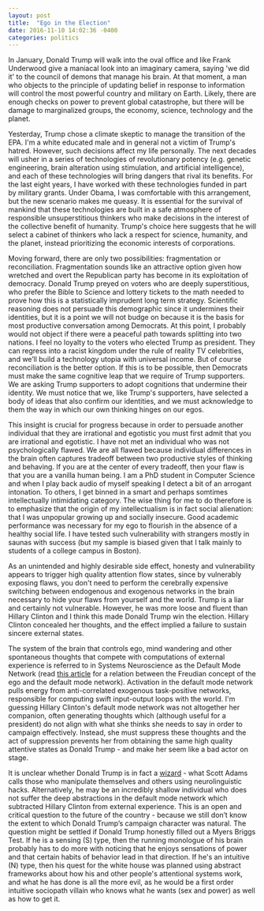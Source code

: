 ```yaml
---
layout: post
title:  "Ego in the Election"
date: 2016-11-10 14:02:36 -0400
categories: politics
---
```


In January, Donald Trump will walk into the oval office and like Frank Underwood give a maniacal look into an imaginary camera, saying 'we did it' to the council of demons that manage his brain. At that moment, a man who objects to the principle of updating belief in response to information will control the most powerful country and military on Earth. Likely, there are enough checks on power to prevent global catastrophe, but there will be damage to marginalized groups, the economy, science, technology and the planet.

Yesterday, Trump chose a climate skeptic to manage the transition of the EPA. I'm a white educated male and in general not a victim of Trump's hatred. However, such decisions affect my life personally. The next decades will usher in a series of technologies of revolutionary potency (e.g. genetic engineering, brain alteration using stimulation, and artificial intelligence), and each of these technologies will bring dangers that rival its benefits. For the last eight years, I have worked with these technologies funded in part by military grants. Under Obama, I was comfortable with this arrangement, but the new scenario makes me queasy. It is essential for the survival of mankind that these technologies are built in a safe atmosphere of responsible unsuperstitious thinkers who make decisions in the interest of the collective benefit of humanity. Trump's choice here suggests that he will select a cabinet of thinkers who lack a respect for science, humanity, and the planet, instead prioritizing the economic interests of corporations.

Moving forward, there are only two possibilities: fragmentation or reconciliation. Fragmentation sounds like an attractive option given how wretched and overt the Republican party has become in its exploitation of democracy. Donald Trump preyed on voters who are deeply superstitious, who prefer the Bible to Science and lottery tickets to the math needed to prove how this is a statistically imprudent long term strategy. Scientific reasoning does not persuade this demographic since it undermines their identities, but it is a point we will not budge on because it is the basis for most productive conversation among Democrats. At this point, I probably would not object if there were a peaceful path towards splitting into two nations. I feel no loyalty to the voters who elected Trump as president. They can regress into a racist kingdom under the rule of reality TV celebrities, and we’ll build a technology utopia with universal income. But of course reconciliation is the better option. If this is to be possible, then Democrats must make the same cognitive leap that we require of Trump supporters. We are asking Trump supporters to adopt cognitions that undermine their identity. We must notice that we, like Trump's supporters, have selected a body of ideas that also confirm our identities, and we must acknowledge to them the way in which our own thinking hinges on our egos. 

This insight is crucial for progress because in order to persuade another individual that they are irrational and egotistic you must first admit that you are irrational and egotistic. I have not met an individual who was not psychologically flawed. We are all flawed because individual differences in the brain often captures tradeoff between two productive styles of thinking and behaving. If you are at the center of every tradeoff, then your flaw is that you are a vanilla human being. I am a PhD student in Computer Science and when I play back audio of myself speaking I detect a bit of an arrogant intonation. To others, I get binned in a smart and perhaps somtimes intellectually intimidating category. The wise thing for me to do therefore is to emphasize that the origin of my intellectualism is in fact social alienation: that I was unpopular growing up and socially insecure. Good academic performance was necessary for my ego to flourish in the absence of a healthy social life. I have tested such vulnerability with strangers mostly in saunas with success (but my sample is biased given that I talk mainly to students of a college campus in Boston).

As an unintended and highly desirable side effect, honesty and vulnerability appears to trigger high quality attention flow states, since by vulnerably exposing flaws, you don't need to perform the cerebrally expensive switching between endogenous and exogenous networks in the brain necessary to hide your flaws from yourself and the world. Trump is a liar and certainly not vulnerable. However, he was more loose and fluent than Hillary Clinton and I think this made Donald Trump win the election. Hillary Clinton concealed her thoughts, and the effect implied a failure to sustain sincere external states.

The system of the brain that controls ego, mind wandering and other spontaneous thoughts that compete with computations of external experience is referred to in Systems Neuroscience as the Default Mode Network (read [this article][carhart] for a relation between the Freudian concept of the ego and the default mode network). Activation in the default mode network pulls energy from anti-correlated exogenous task-positive networks, responsible for computing swift input-output loops with the world. I'm guessing Hillary Clinton's default mode network was not altogether her companion, often generating thoughts which (although useful for a president) do not align with what she thinks she needs to say in order to campaign effectively. Instead, she must suppress these thoughts and the act of suppression prevents her from obtaining the same high quality attentive states as Donald Trump - and make her seem like a bad actor on stage. 

It is unclear whether Donald Trump is in fact a [wizard][wizard] - what Scott Adams calls those who manipulate themselves and others using neurolinguistic hacks. Alternatively, he may be an incredibly shallow individual who does not suffer the deep abstractions in the default mode network which subtracted Hillary Clinton from external experience. This is an open and critical question to the future of the country - because we still don’t know the extent to which Donald Trump’s campaign character was natural. The question might be settled if Donald Trump honestly filled out a Myers Briggs Test. If he is a sensing (S) type, then the running monologue of his brain probably has to do more with noticing that he enjoys sensations of power and that certain habits of behavior lead in that direction. If he's an intuitive (N) type, then his quest for the white house was planned using abstract frameworks about how his and other people's attentional systems work, and what he has done is all the more evil, as he would be a first order intuitive sociopath villain who knows what he wants (sex and power) as well as how to get it.


[wizard]:[http://blog.dilbert.com/post/126916006856/wizard-wars]
[carhart]:[http://brain.oxfordjournals.org/content/early/2010/02/28/brain.awq010.short]


